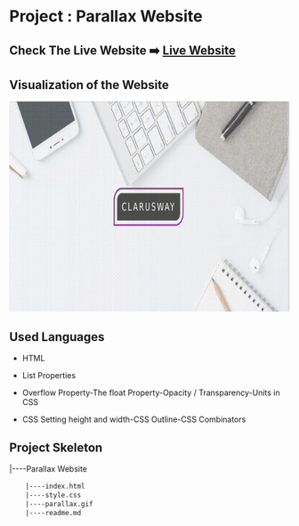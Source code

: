 # Project : Parallax Website

## Check The Live Website ➡️ [Live Website](https://parallaxpageproject.netlify.app/)

## Visualization of the Website

![Form](https://github.com/SkyCooper/Parallax-Website/blob/main/parallax.gif)

## Used Languages

- HTML 

- List Properties

- Overflow Property-The float Property-Opacity / Transparency-Units in CSS

- CSS Setting height and width-CSS Outline-CSS Combinators


## Project Skeleton 

|----Parallax Website

        |----index.html  
        |----style.css   
        |----parallax.gif
        |----readme.md 




